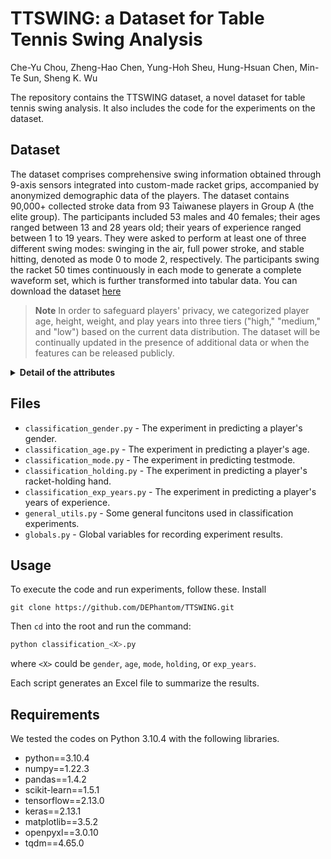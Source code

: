 # TTSWING: a Dataset for Table Tennis Swing Analysis

Che-Yu Chou, Zheng-Hao Chen, Yung-Hoh Sheu, Hung-Hsuan Chen, Min-Te Sun, Sheng K. Wu

The repository contains the TTSWING dataset, a novel dataset for table tennis swing analysis. It also includes the code for the experiments on the dataset.

## Dataset
The dataset comprises comprehensive swing information obtained through 9-axis sensors integrated into custom-made racket grips, accompanied by anonymized demographic data of the players. The dataset contains 90,000+ collected stroke data from 93 Taiwanese players in Group A (the elite group). The participants included 53 males and 40 females; their ages ranged between 13 and 28 years old; their years of experience ranged between 1 to 19 years. They were asked to perform at least one of three different swing modes: swinging in the air, full power stroke, and stable hitting, denoted as mode 0 to mode 2, respectively. The participants swing the racket 50 times continuously in each mode to generate a complete waveform set, which is further transformed into tabular data. You can download the dataset [here](https://github.com/DEPhantom/DART_project/tree/main/Code/dataset)

> **Note**
> In order to safeguard players' privacy, we categorized player age, height, weight, and play years into three tiers ("high," "medium," and "low") based on the current data distribution. The dataset will be continually updated in the presence of additional data or when the features can be released publicly.

<details>
  <summary><b>Detail of the attributes</b></summary>
  
  | Field              | Description |
  |--------------------|-------------|
  | id                 | An unique ID to identify players |
  | date               | The data collected date|
  | testmode           | Three testing modes: swing in the air, full power stroke, and stable hitting, with values 0, 1, and 2 |
  | teststage          | This value is only useful when testmode is 1. The values 1 to 3 represent three different ball speeds served by the serving machine |
  | fileindex          | The round that the player performs the swing |
  | count              | The count of swings in this round |
  | ax_mean            | The mean of x-axis acceleration |
  | ay_mean            | The mean of y-axis acceleration |
  | az_mean            | The mean of z-axis acceleration |
  | gx_mean            | The mean of x-axis angular velocity |
  | gy_mean            | The mean of y-axis angular velocity |
  | gz_mean            | The mean of z-axis angular velocity |
  | ax_var             | The variance of x-axis acceleration |
  | ay_var             | The variance of y-axis acceleration |
  | az_var             | The variance of z-axis acceleration |
  | gx_var             | The variance of x-axis angular velocity |
  | gy_var             | The variance of y-axis angular velocity |
  | gz_var             | The variance of z-axis angular velocity |
  | ax_rms             | The root mean square of x-axis acceleration |
  | ay_rms             | The root mean square of y-axis acceleration |
  | az_rms             | The root mean square of z-axis acceleration |
  | gx_rms             | The root mean square of x-axis angular velocity |
  | gy_rms             | The root mean square of y-axis angular velocity |
  | gz_rms             | The root mean square of z-axis angular velocity |
  | a_max              | The maximum value of the square root of the acceleration per swing |
  | a_mean             | The mean of the square root of acceleration per swing |
  | a_min              | The minimum value of the square root of acceleration per swing |
  | g_max              | The maximum value of the square root of the angular velocity in each swing |
  | g_mean             | The mean of the square root of the angular velocity in each swing |
  | g_min              | The minimum value of the square root of the angular velocity in each swing |
  | a_fft              | The Fourier transform of the acceleration |
  | g_fft              | The Fourier transform of the angular velocity |
  | a_psdx             | The power spectral density of the acceleration |
  | g_psdx             | The power spectral density of the angular velocity |
  | a_kurt             | The kurtosis of the acceleration |
  | g_kurt             | The kurtosis of the angular velocity |
  | a_skewn            | The skewness of the acceleration |
  | g_skewn            | The skewness of the angular velocity |
  | a_entropy          | The spectral entropy of the acceleration |
  | g_entropy          | The spectral entropy of the angular velocity |
  | gender             | The gender of the player: 1 for males and 0 for females. |
  | age                | The age of the player |
  | play years         | Number of years players have played ball games |
  | height             | The height of the player |
  | weight             | The weight of the player |
  | handedness         | Player’s dominant hand: 1 for the right hand; 0 for the left hand |
  | hold racket handed | The hand holds the racket: 1 for the right hand and 0 for the left hand |
  
</details>

## Files

- `classification_gender.py` - The experiment in predicting a player's gender.
- `classification_age.py` - The experiment in predicting a player's age.
- `classification_mode.py` - The experiment in predicting testmode.
- `classification_holding.py` - The experiment in predicting a player's racket-holding hand.
- `classification_exp_years.py` - The experiment in predicting a player's years of experience.
- `general_utils.py` - Some general funcitons used in classification experiments.
- `globals.py` - Global variables for recording experiment results.

## Usage
To execute the code and run experiments, follow these.
Install
```Shell
git clone https://github.com/DEPhantom/TTSWING.git
```
Then `cd` into the root and run the command:
```Python
python classification_<X>.py
```
where `<X>` could be `gender`, `age`, `mode`, `holding`, or `exp_years`.

Each script generates an Excel file to summarize the results.

## Requirements
We tested the codes on Python 3.10.4 with the following libraries.
* python==3.10.4
* numpy==1.22.3
* pandas==1.4.2
* scikit-learn==1.5.1
* tensorflow==2.13.0
* keras==2.13.1
* matplotlib==3.5.2
* openpyxl==3.0.10
* tqdm==4.65.0
